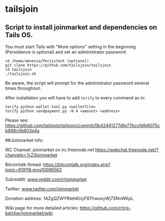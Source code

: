 # tailsjoin
## Script to install joinmarket and dependencies on Tails OS.

You must start Tails with "More options" setting in the beginning (Persistence is optional) and set an administrator password.

    cd /home/amnesia/Persistent (optional)
    git clone https://github.com/tailsjoin/tailsjoin
    cd tailsjoin
    ./tailsjoin.sh
    
Be aware, the script will prompt for the administrator password several times throughout.

After installation you will have to add `torify` to every command as in:

    torify python wallet-tool.py <walletfile>
    torify python sendpayment.py -N 4 <amount> <address>

Please see: https://github.com/tailsjoin/tailsjoin/commit/0b42441277dfe77bccfefe6075cb688c0b603e4a

##Joinmarket info:

IRC Channel:
joinmarket on irc.freenode.net
https://webchat.freenode.net/?channels=%23joinmarket

Bitcointalk thread:
https://bitcointalk.org/index.php?topic=919116.msg10096563

Subreddit:
www.reddit.com/r/joinmarket

Twitter:
www.twitter.com/joinmarket

Donation address:
1AZgQZWYRteh6UyF87hwuvyWj73NvWKpL

Wiki page for more detailed articles:
https://github.com/chris-belcher/joinmarket/wiki
